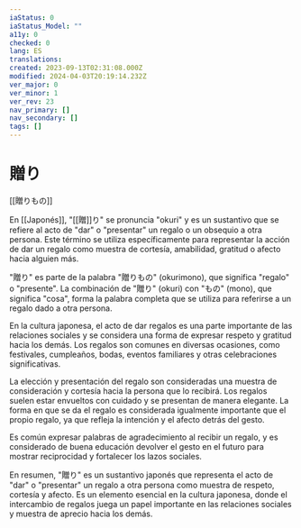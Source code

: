 ```yaml
---
iaStatus: 0
iaStatus_Model: ""
a11y: 0
checked: 0
lang: ES
translations: 
created: 2023-09-13T02:31:08.000Z
modified: 2024-04-03T20:19:14.232Z
ver_major: 0
ver_minor: 1
ver_rev: 23
nav_primary: []
nav_secondary: []
tags: []
---
```

# 贈り

[[贈りもの]]

En [[Japonés]], "[[贈]]り" se pronuncia "okuri" y es un sustantivo que se refiere al acto de "dar" o "presentar" un regalo o un obsequio a otra persona. Este término se utiliza específicamente para representar la acción de dar un regalo como muestra de cortesía, amabilidad, gratitud o afecto hacia alguien más.

"贈り" es parte de la palabra "贈りもの" (okurimono), que significa "regalo" o "presente". La combinación de "贈り" (okuri) con "もの" (mono), que significa "cosa", forma la palabra completa que se utiliza para referirse a un regalo dado a otra persona.

En la cultura japonesa, el acto de dar regalos es una parte importante de las relaciones sociales y se considera una forma de expresar respeto y gratitud hacia los demás. Los regalos son comunes en diversas ocasiones, como festivales, cumpleaños, bodas, eventos familiares y otras celebraciones significativas.

La elección y presentación del regalo son consideradas una muestra de consideración y cortesía hacia la persona que lo recibirá. Los regalos suelen estar envueltos con cuidado y se presentan de manera elegante. La forma en que se da el regalo es considerada igualmente importante que el propio regalo, ya que refleja la intención y el afecto detrás del gesto.

Es común expresar palabras de agradecimiento al recibir un regalo, y es considerado de buena educación devolver el gesto en el futuro para mostrar reciprocidad y fortalecer los lazos sociales.

En resumen, "贈り" es un sustantivo japonés que representa el acto de "dar" o "presentar" un regalo a otra persona como muestra de respeto, cortesía y afecto. Es un elemento esencial en la cultura japonesa, donde el intercambio de regalos juega un papel importante en las relaciones sociales y muestra de aprecio hacia los demás.